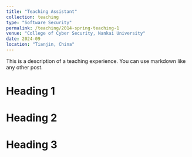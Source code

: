```yaml
---
title: "Teaching Assistant"
collection: teaching
type: "Software Security"
permalink: /teaching/2014-spring-teaching-1
venue: "College of Cyber Security, Nankai University"
date: 2024-09
location: "Tianjin, China"
---
```

This is a description of a teaching experience. You can use markdown like any other post.


Heading 1
======

Heading 2
======

Heading 3
======
